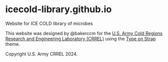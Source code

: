 # icecold-library.github.io

Website for ICE COLD library of microbes

This website was designed by @bakerccm for the [U.S. Army Cold Regions Research and Engineering Laboratory (CRREL)](https://www.erdc.usace.army.mil/Locations/CRREL/) using the [Type on Strap](https://github.com/sylhare/Type-on-Strap) theme.

Copyright U.S. Army CRREL 2024.
